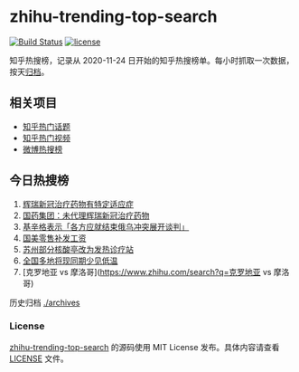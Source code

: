# zhihu-trending-top-search

[![Build Status](https://github.com/justjavac/zhihu-trending-top-search/workflows/ci/badge.svg?branch=main)](https://github.com/justjavac/zhihu-trending-top-search/actions)
[![license](https://img.shields.io/github/license/justjavac/zhihu-trending-top-search)](https://github.com/justjavac/zhihu-trending-top-search/blob/main/LICENSE)

知乎热搜榜，记录从 2020-11-24
日开始的知乎热搜榜单。每小时抓取一次数据，按天[归档](./archives)。

## 相关项目

- [知乎热门话题](https://github.com/justjavac/zhihu-trending-hot-questions)
- [知乎热门视频](https://github.com/justjavac/zhihu-trending-hot-video)
- [微博热搜榜](https://github.com/justjavac/weibo-trending-hot-search)

## 今日热搜榜

<!-- BEGIN -->
<!-- 最后更新时间 Sun Dec 18 2022 11:04:05 GMT+0800 (China Standard Time) -->

1. [辉瑞新冠治疗药物有特定适应症](https://www.zhihu.com/search?q=辉瑞新冠治疗药物有特定适应症)
1. [国药集团：未代理辉瑞新冠治疗药物](https://www.zhihu.com/search?q=国药集团：未代理辉瑞新冠治疗药物)
1. [基辛格表示「各方应就结束俄乌冲突展开谈判」](https://www.zhihu.com/search?q=基辛格表示「各方应就结束俄乌冲突展开谈判」)
1. [国美零售补发工资](https://www.zhihu.com/search?q=国美零售补发工资)
1. [苏州部分核酸亭改为发热诊疗站](https://www.zhihu.com/search?q=苏州部分核酸亭改为发热诊疗站)
1. [全国多地将现同期少见低温](https://www.zhihu.com/search?q=全国多地将现同期少见低温)
1. [克罗地亚 vs 摩洛哥](https://www.zhihu.com/search?q=克罗地亚 vs 摩洛哥)

<!-- END -->

历史归档 [./archives](./archives)

### License

[zhihu-trending-top-search](https://github.com/justjavac/zhihu-trending-top-search)
的源码使用 MIT License 发布。具体内容请查看 [LICENSE](./LICENSE) 文件。

